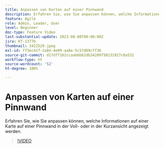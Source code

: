 ```yaml
---
title: Anpassen von Karten auf einer Pinnwand
description: Erfahren Sie, wie Sie anpassen können, welche Informationen auf einer Karte auf einer Pinnwand in der Voll- oder in der Kurzansicht angezeigt werden.
feature: Agile
role: Admin, Leader, User
level: Beginner
doc-type: Feature Video
last-substantial-update: 2023-08-08T00:00:00Z
jira: KT-13776
thumbnail: 3422520.jpeg
exl-id: ff3ec41f-2a8d-4e09-aa8e-5c57d69cff36
source-git-commit: d17df7162ccaab6b62db34209f50131927c0a532
workflow-type: ht
source-wordcount: '52'
ht-degree: 100%

---
```


# Anpassen von Karten auf einer Pinnwand

Erfahren Sie, wie Sie anpassen können, welche Informationen auf einer Karte auf einer Pinnwand in der Voll- oder in der Kurzansicht angezeigt werden.

>[!VIDEO](https://video.tv.adobe.com/v/3446540/?quality=12&learn=on&enablevpops&captions=ger)
